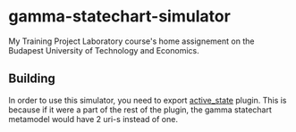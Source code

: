 # gamma-statechart-simulator
 My Training Project Laboratory course's home assignement on the Budapest University of Technology and Economics.

## Building

In order to use this simulator, you need to export [active_state](https://github.com/rokkerboci/gamma-statechart-simulator/tree/main/additional/com.triad.school.gamma.simulator.active_state) plugin. This is because if it were a part of the rest of the plugin, the gamma statechart metamodel would have 2 uri-s instead of one.
